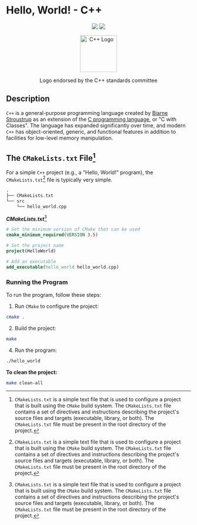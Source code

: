 # Hello, World! - C++

<div align="center">
  <img src="https://img.shields.io/badge/language-C++-blue.svg">
  <img src="https://img.shields.io/badge/standard-C%2B%2B17-blue.svg">
<p align="center">
  <img src="https://upload.wikimedia.org/wikipedia/commons/thumb/1/18/ISO_C%2B%2B_Logo.svg/240px-ISO_C%2B%2B_Logo.svg.png" alt="C++ Logo" width="100">
  
</p>
<p align="center">
Logo endorsed by the C++ standards committee
</p>
</div>

## Description

`C++` is a general-purpose programming language created by [Bjarne Stroustrup](https://en.wikipedia.org/wiki/Bjarne_Stroustrup) as an extension of the [C programming language](https://en.wikipedia.org/wiki/C_(programming_language)), or "C with Classes". The language has expanded significantly over time, and modern `C++` has object-oriented, generic, and functional features in addition to facilities for low-level memory manipulation.

## The `CMakeLists.txt` File[^1]

For a simple `C++` project (e.g., a "Hello, World!" program), the `CMakeLists.txt`[^1] file is typically very simple. 

```txt
.
├── CMakeLists.txt
└── src
    └── hello_world.cpp
```
***CMakeLists.txt***[^1]

```cmake
# Set the minimum version of CMake that can be used
cmake_minimum_required(VERSION 3.5)

# Set the project name
project(HelloWorld)

# Add an executable
add_executable(hello_world hello_world.cpp)
```

### Running the Program

To run the program, follow these steps:


1. Run `CMake` to configure the project:

```bash
cmake .
```

2. Build the project:
```bash
make
```

4. Run the program:

```bash
./hello_world
```

**To clean the project:**

```bash
make clean-all
```


<!-- Footer -->

[^1]: `CMakeLists.txt` is a simple text file that is used to configure a project that is built using the `CMake` build system. The `CMakeLists.txt` file contains a set of directives and instructions describing the project's source files and targets (executable, library, or both). The `CMakeLists.txt` file must be present in the root directory of the project.

